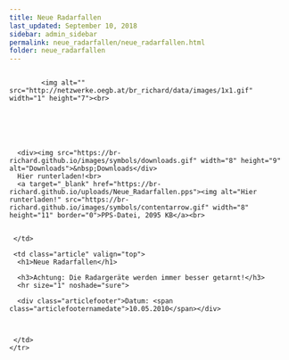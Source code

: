 ```yaml
---
title: Neue Radarfallen
last_updated: September 10, 2018
sidebar: admin_sidebar
permalink: neue_radarfallen/neue_radarfallen.html
folder: neue_radarfallen
---
```


<tbody><tr width="450">
     <td valign="top" class="articleleftcolumn">
      <img src="https://br-richard.github.io/images/neue_radarfallen/Polizist.1.jpeg" alt="" border="0"><br>
      
      
			<img alt="" src="http://netzwerke.oegb.at/br_richard/data/images/1x1.gif" width="1" height="7"><br>
			
      
      
			
			
      
      <div><img src="https://br-richard.github.io/images/symbols/downloads.gif" width="8" height="9" alt="Downloads">&nbsp;Downloads</div>
      Hier runterladen!<br>
      <a target="_blank" href="https://br-richard.github.io/uploads/Neue_Radarfallen.pps"><img alt="Hier runterladen!" src="https://br-richard.github.io/images/symbols/contentarrow.gif" width="8" height="11" border="0">PPS-Datei, 2095 KB</a><br>
      
      
     </td>
     
     <td class="article" valign="top">
      <h1>Neue Radarfallen</h1>
      
      <h3>Achtung: Die Radargeräte werden immer besser getarnt!</h3>
      <hr size="1" noshade="sure">
   		
      <div class="articlefooter">Datum: <span class="articlefooternamedate">10.05.2010</span></div>

     

     </td>
    </tr>
   </tbody>
